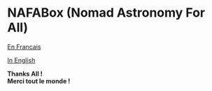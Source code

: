 # NAFABox (Nomad Astronomy For All)

[En Francais](https://github.com/Patrick-81/NAFABox/blob/master/README_FR.md)

[In English](https://github.com/Patrick-81/NAFABox/blob/master/README_EN.md)

**Thanks All !**   
**Merci tout le monde !**
